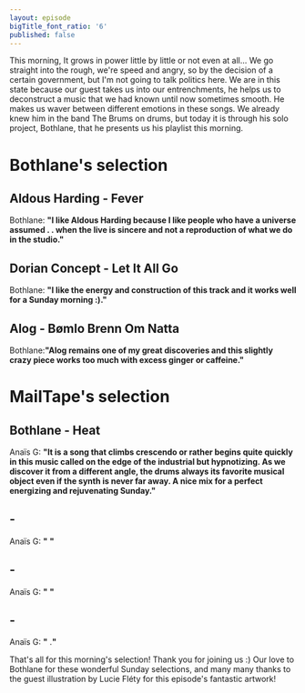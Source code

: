 ```yaml
---
layout: episode
bigTitle_font_ratio: '6'
published: false
---
```

<p id="introduction"> This morning, It grows in power little by little or not even at all... We go straight into the rough, we're speed and angry, so by the decision of a certain government, but I'm not going to talk politics here. We are in this state because our guest takes us into our entrenchments, he helps us to deconstruct a music that we had known until now sometimes smooth. He makes us waver between different emotions in these songs. We already knew him in the band The Brums on drums, but today it is through his solo project, Bothlane, that he presents us his playlist this morning. 
</p>

# Bothlane's selection

## Aldous Harding - Fever
Bothlane: **"**I like Aldous Harding because I like people who have a universe assumed . . when the live is sincere and not a reproduction of what we do in the studio.**"**

## Dorian Concept - Let It All Go
Bothlane: **"**I like the energy and construction of this track and it works well for a Sunday morning :).**"**

##  Alog - Bømlo Brenn Om Natta
Bothlane:**"**Alog remains one of my great discoveries and this slightly crazy piece works too much with excess ginger or caffeine.**"**

# MailTape's selection

## Bothlane - Heat
Anaïs G: **"**It is a song that climbs crescendo or rather begins quite quickly in this music called on the edge of the industrial but hypnotizing. As we discover it from a different angle, the drums always its favorite musical object even if the synth is never far away. A nice mix for a perfect energizing and rejuvenating Sunday.**"**

##  - 
Anaïs G: **"** **"**

##  - 
Anaïs G: **"** **"**

##  - 
Anaïs G: **"** .**"**

<p id="outroduction">That's all for this morning's selection! Thank you for joining us :) Our love to Bothlane for these wonderful Sunday selections, and many many thanks to the guest illustration by Lucie Fléty for this episode's fantastic artwork!</p>
